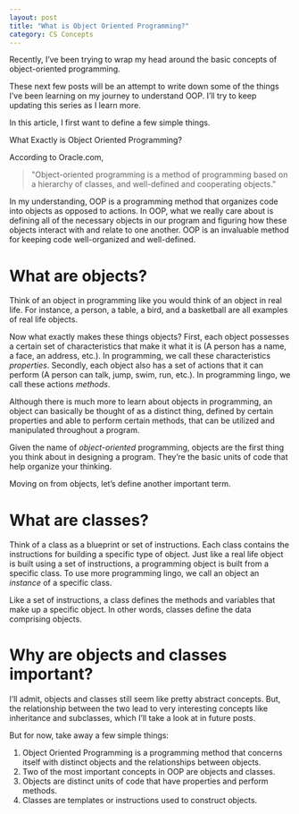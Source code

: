 ```yaml
---
layout: post
title: "What is Object Oriented Programming?"
category: CS Concepts 
---
```

Recently, I’ve been trying to wrap my head around the basic concepts of object-oriented programming.

These next few posts will be an attempt to write down some of the things I’ve been learning on my journey to understand OOP. I’ll try to keep updating this series as I learn more.

In this article, I first want to define a few simple things.

What Exactly is Object Oriented Programming?

According to Oracle.com,

>"Object-oriented programming is a method of programming based on a hierarchy of classes, and well-defined and cooperating objects."

In my understanding, OOP is a programming method that organizes code into objects as opposed to actions. In OOP, what we really care about is defining all of the necessary objects in our program and figuring how these objects interact with and relate to one another. OOP is an invaluable method for keeping code well-organized and well-defined.

# What are objects?

Think of an object in programming like you would think of an object in real life. For instance, a person, a table, a bird, and a basketball are all examples of real life objects.

Now what exactly makes these things objects? First, each object possesses a certain set of characteristics that make it what it is (A person has a name, a face, an address, etc.). In programming, we call these characteristics *properties*. Secondly, each object also has a set of actions that it can perform (A person can talk, jump, swim, run, etc.). In programming lingo, we call these actions *methods*.

Although there is much more to learn about objects in programming, an object can basically be thought of as a distinct thing, defined by certain properties and able to perform certain methods, that can be utilized and manipulated throughout a program.

Given the name of *object-oriented* programming, objects are the first thing you think about in designing a program. They’re the basic units of code that help organize your thinking.

Moving on from objects, let’s define another important term.

# What are classes?

Think of a class as a blueprint or set of instructions. Each class contains the instructions for building a specific type of object. Just like a real life object is built using a set of instructions, a programming object is built from a specific class. To use more programming lingo, we call an object an *instance* of a specific class.

Like a set of instructions, a class defines the methods and variables that make up a specific object. In other words, classes define the data comprising objects.

# Why are objects and classes important?

I’ll admit, objects and classes still seem like pretty abstract concepts. But, the relationship between the two lead to very interesting concepts like inheritance and subclasses, which I’ll take a look at in future posts.

But for now, take away a few simple things:

1. Object Oriented Programming is a programming method that concerns itself with distinct objects and the relationships between objects.
2. Two of the most important concepts in OOP are objects and classes.
3. Objects are distinct units of code that have properties and perform methods.
4. Classes are templates or instructions used to construct objects.